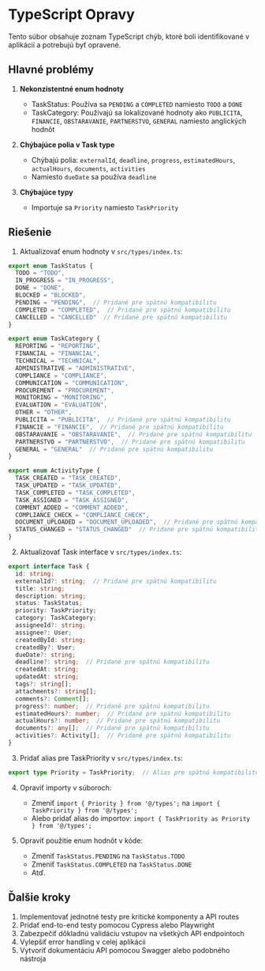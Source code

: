 # TypeScript Opravy

Tento súbor obsahuje zoznam TypeScript chýb, ktoré boli identifikované v aplikácii a potrebujú byť opravené.

## Hlavné problémy

1. **Nekonzistentné enum hodnoty**
   - TaskStatus: Používa sa `PENDING` a `COMPLETED` namiesto `TODO` a `DONE`
   - TaskCategory: Používajú sa lokalizované hodnoty ako `PUBLICITA`, `FINANCIE`, `OBSTARAVANIE`, `PARTNERSTVO`, `GENERAL` namiesto anglických hodnôt

2. **Chýbajúce polia v Task type**
   - Chýbajú polia: `externalId`, `deadline`, `progress`, `estimatedHours`, `actualHours`, `documents`, `activities`
   - Namiesto `dueDate` sa používa `deadline`

3. **Chýbajúce typy**
   - Importuje sa `Priority` namiesto `TaskPriority`

## Riešenie

1. Aktualizovať enum hodnoty v `src/types/index.ts`:

```typescript
export enum TaskStatus {
  TODO = "TODO",
  IN_PROGRESS = "IN_PROGRESS",
  DONE = "DONE",
  BLOCKED = "BLOCKED",
  PENDING = "PENDING",  // Pridané pre spätnú kompatibilitu
  COMPLETED = "COMPLETED",  // Pridané pre spätnú kompatibilitu
  CANCELLED = "CANCELLED"  // Pridané pre spätnú kompatibilitu
}

export enum TaskCategory {
  REPORTING = "REPORTING",
  FINANCIAL = "FINANCIAL",
  TECHNICAL = "TECHNICAL",
  ADMINISTRATIVE = "ADMINISTRATIVE",
  COMPLIANCE = "COMPLIANCE",
  COMMUNICATION = "COMMUNICATION",
  PROCUREMENT = "PROCUREMENT",
  MONITORING = "MONITORING",
  EVALUATION = "EVALUATION",
  OTHER = "OTHER",
  PUBLICITA = "PUBLICITA",  // Pridané pre spätnú kompatibilitu
  FINANCIE = "FINANCIE",  // Pridané pre spätnú kompatibilitu
  OBSTARAVANIE = "OBSTARAVANIE",  // Pridané pre spätnú kompatibilitu
  PARTNERSTVO = "PARTNERSTVO",  // Pridané pre spätnú kompatibilitu
  GENERAL = "GENERAL"  // Pridané pre spätnú kompatibilitu
}

export enum ActivityType {
  TASK_CREATED = "TASK_CREATED",
  TASK_UPDATED = "TASK_UPDATED",
  TASK_COMPLETED = "TASK_COMPLETED",
  TASK_ASSIGNED = "TASK_ASSIGNED",
  COMMENT_ADDED = "COMMENT_ADDED",
  COMPLIANCE_CHECK = "COMPLIANCE_CHECK",
  DOCUMENT_UPLOADED = "DOCUMENT_UPLOADED",  // Pridané pre spätnú kompatibilitu
  STATUS_CHANGED = "STATUS_CHANGED"  // Pridané pre spätnú kompatibilitu
}
```

2. Aktualizovať Task interface v `src/types/index.ts`:

```typescript
export interface Task {
  id: string;
  externalId?: string;  // Pridané pre spätnú kompatibilitu
  title: string;
  description: string;
  status: TaskStatus;
  priority: TaskPriority;
  category: TaskCategory;
  assigneeId?: string;
  assignee?: User;
  createdById: string;
  createdBy?: User;
  dueDate?: string;
  deadline?: string;  // Pridané pre spätnú kompatibilitu
  createdAt: string;
  updatedAt: string;
  tags?: string[];
  attachments?: string[];
  comments?: Comment[];
  progress?: number;  // Pridané pre spätnú kompatibilitu
  estimatedHours?: number;  // Pridané pre spätnú kompatibilitu
  actualHours?: number;  // Pridané pre spätnú kompatibilitu
  documents?: any[];  // Pridané pre spätnú kompatibilitu
  activities?: Activity[];  // Pridané pre spätnú kompatibilitu
}
```

3. Pridať alias pre TaskPriority v `src/types/index.ts`:

```typescript
export type Priority = TaskPriority;  // Alias pre spätnú kompatibilitu
```

4. Opraviť importy v súboroch:
   - Zmeniť `import { Priority } from '@/types';` na `import { TaskPriority } from '@/types';`
   - Alebo pridať alias do importov: `import { TaskPriority as Priority } from '@/types';`

5. Opraviť použitie enum hodnôt v kóde:
   - Zmeniť `TaskStatus.PENDING` na `TaskStatus.TODO`
   - Zmeniť `TaskStatus.COMPLETED` na `TaskStatus.DONE`
   - Atď.

## Ďalšie kroky

1. Implementovať jednotné testy pre kritické komponenty a API routes
2. Pridať end-to-end testy pomocou Cypress alebo Playwright
3. Zabezpečiť dôkladnú validáciu vstupov na všetkých API endpointoch
4. Vylepšiť error handling v celej aplikácii
5. Vytvoriť dokumentáciu API pomocou Swagger alebo podobného nástroja

